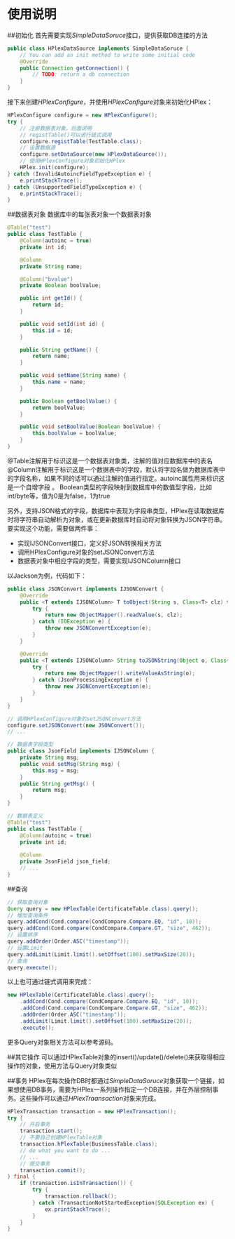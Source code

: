 # 使用说明

##初始化
首先需要实现*SimpleDataSoruce*接口，提供获取DB连接的方法
```java
public class HPlexDataSource implements SimpleDataSoruce {
    // You can add an init method to write some initial code
    @Override
    public Connection getConnection() {
        // TODO: return a db connection
    }
}
```

接下来创建*HPlexConfigure*，并使用*HPlexConfigure*对象来初始化HPlex：
```java
HPlexConfigure configure = new HPlexConfigure();
try {
    // 注册数据表对象，后面说明
    // registTable()可以进行链式调用
    configure.registTable(TestTable.class);
    // 设置数据源
    configure.setDataSource(new HPlexDataSource());
    // 使用HPlexConfigure对象初始化HPlex
    HPlex.init(configure);
} catch (InvalidAutoincFieldTypeException e) {
    e.printStackTrace();
} catch (UnsupportedFieldTypeException e) {
    e.printStackTrace();
}
```

##数据表对象
数据库中的每张表对象一个数据表对象
```java
@Table("test")
public class TestTable {
    @Column(autoinc = true)
    private int id;

    @Column
    private String name;

    @Column("bvalue")
    private Boolean boolValue;

    public int getId() {
        return id;
    }

    public void setId(int id) {
        this.id = id;
    }

    public String getName() {
        return name;
    }

    public void setName(String name) {
        this.name = name;
    }

    public Boolean getBoolValue() {
        return boolValue;
    }

    public void setBoolValue(Boolean boolValue) {
        this.boolValue = boolValue;
    }
}
```

@Table注解用于标识这是一个数据表对象类，注解的值对应数据库中的表名
@Column注解用于标识这是一个数据表中的字段，默认将字段名做为数据库表中的字段名称，如果不同的话可以通过注解的值进行指定。autoinc属性用来标识这是一个自增字段 。
Boolean类型的字段映射到数据库中的数值型字段，比如int/byte等，值为0是为false，1为true

另外，支持JSON格式的字段，数据库中表现为字段串类型，HPlex在读取数据库时将字符串自动解析为对象，或在更新数据库时自动将对象转换为JSON字符串。要实现这个功能，需要做两件事：
- 实现IJSONConvert接口，定义好JSON转换相关方法
- 调用HPlexConfigure对象的setJSONConvert方法
- 数据表对象中相应字段的类型，需要实现IJSONColumn接口

以Jackson为例，代码如下：
```java
public class JSONConvert implements IJSONConvert {
    @Override
    public <T extends IJSONColumn> T toObject(String s, Class<T> clz) throws JSONConvertException {
        try {
            return new ObjectMapper().readValue(s, clz);
        } catch (IOException e) {
            throw new JSONConvertException(e);
        }
    }

    @Override
    public <T extends IJSONColumn> String toJSONString(Object o, Class<T> clz) throws JSONConvertException {
        try {
            return new ObjectMapper().writeValueAsString(o);
        } catch (JsonProcessingException e) {
            throw new JSONConvertException(e);
        }
    }
}

// 调用HPlexConfigure对象的setJSONConvert方法
configure.setJSONConvert(new JSONConvert());
// ...

// 数据表字段类型
public class JsonField implements IJSONColumn {
    private String msg;
    public void setMsg(String msg) {
        this.msg = msg;
    }
    public String getMsg() {
        return msg;
    }
}

// 数据表定义
@Table("test")
public class TestTable {
    @Column(autoinc = true)
    private int id;
    
    @Column
    private JsonField json_field;
    // ...
}
```

##查询
```java
// 获取查询对象
Query query = new HPlexTable(CertificateTable.class).query();
// 增加查询条件
query.addCond(Cond.compare(CondCompare.Compare.EQ, "id", 10));
query.addCond(Cond.compare(CondCompare.Compare.GT, "size", 462));
// 设置排序
query.addOrder(Order.ASC("timestamp"));
// 设置Limit
query.addLimit(Limit.limit().setOffset(100).setMaxSize(20));
// 查询
query.execute();
```
以上也可通过链式调用来完成：
```java
new HPlexTable(CertificateTable.class).query();
    .addCond(Cond.compare(CondCompare.Compare.EQ, "id", 10));
    .addCond(Cond.compare(CondCompare.Compare.GT, "size", 462));
    .addOrder(Order.ASC("timestamp"));
    .addLimit(Limit.limit().setOffset(100).setMaxSize(20));
    .execute();
```
更多Query对象相关方法可以参考源码。

##其它操作
可以通过HPlexTable对象的insert()/update()/delete()来获取得相应操作的对象，使用方法与Query对象类似

##事务
HPlex在每次操作DB时都通过*SimpleDataSoruce*对象获取一个链接，如果想使用DB事务，需要为HPlex一系列操作指定一个DB连接，并在外层控制事务。这些操作可以通过*HPlexTraansaction*对象来完成。
```java
HPlexTransaction transaction = new HPlexTransaction();
try {
    // 开启事务
    transaction.start();
    // 不要自己创建HPlexTable对象
    transaction.hPlexTable(BusinessTable.class);
    // do what you want to do ...
    // ...
    // 提交事务
    transaction.commit();
} final {
    if (transaction.isInTransaction()) {
        try {
            transaction.rollback();
        } catch (TransactionNotStartedException|SQLException ex) {
            ex.printStackTrace();
        }
    }
}
```

